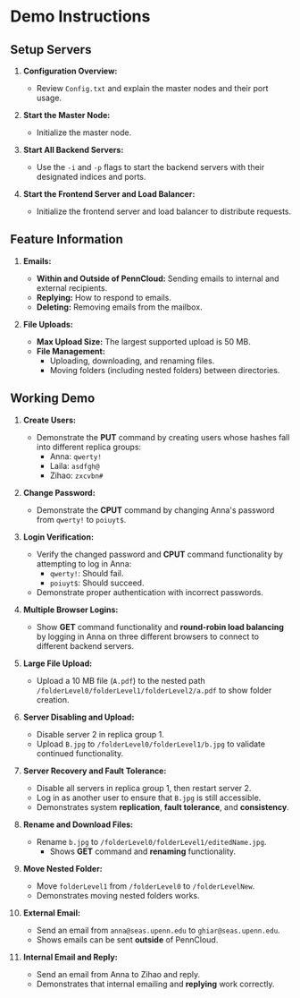 # Demo Instructions

## Setup Servers
1. **Configuration Overview:**  
   - Review `Config.txt` and explain the master nodes and their port usage.

2. **Start the Master Node:**  
   - Initialize the master node.

3. **Start All Backend Servers:**  
   - Use the `-i` and `-p` flags to start the backend servers with their designated indices and ports.

4. **Start the Frontend Server and Load Balancer:**  
   - Initialize the frontend server and load balancer to distribute requests.

## Feature Information
1. **Emails:**
   - **Within and Outside of PennCloud:** Sending emails to internal and external recipients.
   - **Replying:** How to respond to emails.
   - **Deleting:** Removing emails from the mailbox.

2. **File Uploads:**
   - **Max Upload Size:** The largest supported upload is 50 MB.
   - **File Management:**  
     - Uploading, downloading, and renaming files.
     - Moving folders (including nested folders) between directories.

## Working Demo
1. **Create Users:**
   - Demonstrate the **PUT** command by creating users whose hashes fall into different replica groups:  
     - Anna: `qwerty!`  
     - Laila: `asdfgh@`  
     - Zihao: `zxcvbn#`

2. **Change Password:**
   - Demonstrate the **CPUT** command by changing Anna's password from `qwerty!` to `poiuyt$`.

3. **Login Verification:**
   - Verify the changed password and **CPUT** command functionality by attempting to log in Anna:  
     - `qwerty!`: Should fail.  
     - `poiuyt$`: Should succeed.  
   - Demonstrate proper authentication with incorrect passwords.

4. **Multiple Browser Logins:**
   - Show **GET** command functionality and **round-robin load balancing** by logging in Anna on three different browsers to connect to different backend servers.

5. **Large File Upload:**
   - Upload a 10 MB file (`A.pdf`) to the nested path `/folderLevel0/folderLevel1/folderLevel2/a.pdf` to show folder creation.

6. **Server Disabling and Upload:**
   - Disable server 2 in replica group 1.
   - Upload `B.jpg` to `/folderLevel0/folderLevel1/b.jpg` to validate continued functionality.

7. **Server Recovery and Fault Tolerance:**
   - Disable all servers in replica group 1, then restart server 2.
   - Log in as another user to ensure that `B.jpg` is still accessible.  
   - Demonstrates system **replication**, **fault tolerance**, and **consistency**.

8. **Rename and Download Files:**
   - Rename `b.jpg` to `/folderLevel0/folderLevel1/editedName.jpg`.  
     - Shows **GET** command and **renaming** functionality.

9. **Move Nested Folder:**
   - Move `folderLevel1` from `/folderLevel0` to `/folderLevelNew`.  
   - Demonstrates moving nested folders works.

10. **External Email:**
    - Send an email from `anna@seas.upenn.edu` to `ghiar@seas.upenn.edu`.  
    - Shows emails can be sent **outside** of PennCloud.

11. **Internal Email and Reply:**
    - Send an email from Anna to Zihao and reply.  
    - Demonstrates that internal emailing and **replying** work correctly.

